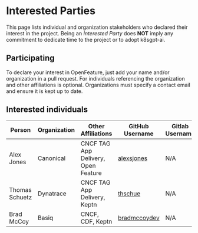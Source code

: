 # Interested Parties

This page lists individual and organization stakeholders who declared their interest in the project.
Being an _Interested Party_ does **NOT** imply any commitment to dedicate time to the project or to adopt k8sgpt-ai.

## Participating

To declare your interest in OpenFeature, just add your name and/or organization
in a pull request. For individuals referencing the organization and other
affiliations is optional. Organizations must specify a contact email and ensure
it is kept up to date.

## Interested individuals

| Person              | Organization    | Other Affiliations                                                      | GitHub Username                                               | Gitlab Username                                   |
| ------------------- | --------------- | ----------------------------------------------------------------------- | ------------------------------------------------------------- | ------------------------------------------------- |
| Alex Jones          | Canonical       | CNCF TAG App Delivery, Open Feature                                     | [alexsjones](https://github.com/AlexsJones)                   | N/A                                               |
| Thomas Schuetz | Dynatrace | CNCF TAG App Delivery, Keptn | [thschue](https://github.com/thschue) | N/A |
| Brad McCoy | Basiq | CNCF, CDF, Keptn | [bradmccoydev](https://github.com/bradmccoydev) | N/A |
